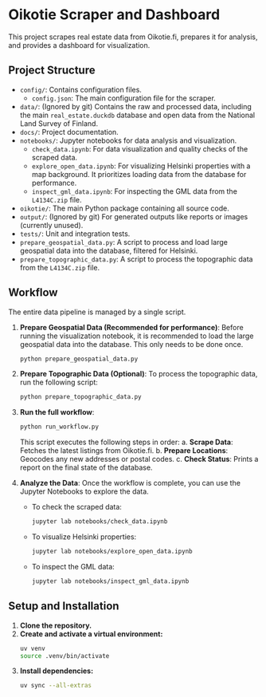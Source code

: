 # Oikotie Scraper and Dashboard

This project scrapes real estate data from Oikotie.fi, prepares it for analysis, and provides a dashboard for visualization.

## Project Structure

-   `config/`: Contains configuration files.
    -   `config.json`: The main configuration file for the scraper.
-   `data/`: (Ignored by git) Contains the raw and processed data, including the main `real_estate.duckdb` database and open data from the National Land Survey of Finland.
-   `docs/`: Project documentation.
-   `notebooks/`: Jupyter notebooks for data analysis and visualization.
    -   `check_data.ipynb`: For data visualization and quality checks of the scraped data.
    -   `explore_open_data.ipynb`: For visualizing Helsinki properties with a map background. It prioritizes loading data from the database for performance.
    -   `inspect_gml_data.ipynb`: For inspecting the GML data from the `L4134C.zip` file.
-   `oikotie/`: The main Python package containing all source code.
-   `output/`: (Ignored by git) For generated outputs like reports or images (currently unused).
-   `tests/`: Unit and integration tests.
-   `prepare_geospatial_data.py`: A script to process and load large geospatial data into the database, filtered for Helsinki.
-   `prepare_topographic_data.py`: A script to process the topographic data from the `L4134C.zip` file.

## Workflow

The entire data pipeline is managed by a single script.

1.  **Prepare Geospatial Data (Recommended for performance)**:
    Before running the visualization notebook, it is recommended to load the large geospatial data into the database. This only needs to be done once.
    ```sh
    python prepare_geospatial_data.py
    ```

2.  **Prepare Topographic Data (Optional)**:
    To process the topographic data, run the following script:
    ```sh
    python prepare_topographic_data.py
    ```

3.  **Run the full workflow**:
    ```sh
    python run_workflow.py
    ```
    This script executes the following steps in order:
    a.  **Scrape Data**: Fetches the latest listings from Oikotie.fi.
    b.  **Prepare Locations**: Geocodes any new addresses or postal codes.
    c.  **Check Status**: Prints a report on the final state of the database.

4.  **Analyze the Data**:
    Once the workflow is complete, you can use the Jupyter Notebooks to explore the data.
    -   To check the scraped data:
        ```sh
        jupyter lab notebooks/check_data.ipynb
        ```
    -   To visualize Helsinki properties:
        ```sh
        jupyter lab notebooks/explore_open_data.ipynb
        ```
    -   To inspect the GML data:
        ```sh
        jupyter lab notebooks/inspect_gml_data.ipynb
        ```

## Setup and Installation

1.  **Clone the repository.**
2.  **Create and activate a virtual environment:**
    ```sh
    uv venv
    source .venv/bin/activate
    ```
3.  **Install dependencies:**
    ```sh
    uv sync --all-extras
    ```